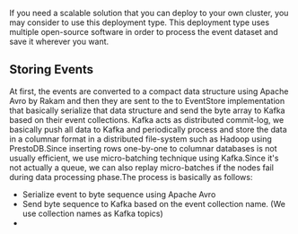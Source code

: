 If you need a scalable solution that you can deploy to your own cluster, you may consider to use this deployment type. This deployment type uses multiple open-source software in order to process the event dataset and save it wherever you want.

## Storing Events
At first, the events are converted to a compact data structure using Apache Avro by Rakam and then they are sent to the to EventStore implementation that basically serialize that data structure and send the byte array to Kafka based on their event collections. Kafka acts as distributed commit-log, we basically push all data to Kafka and periodically process and store the data in a columnar format in a distributed file-system such as Hadoop using PrestoDB.Since inserting rows one-by-one to columnar databases is not usually efficient, we use micro-batching technique using Kafka.Since it's not actually a queue, we can also replay micro-batches if the nodes fail during data processing phase.The process is basically as follows:
- Serialize event to byte sequence using Apache Avro
- Send byte sequence to Kafka based on the event collection name. (We use collection names as Kafka topics)
- 